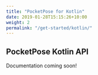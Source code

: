 ```yaml
---
title: "PocketPose for Kotlin"
date: 2019-01-28T15:15:26+10:00
weight: 2
permalink: "/get-started/kotlin/"
---
```


## PocketPose Kotlin API

Documentation coming soon!

